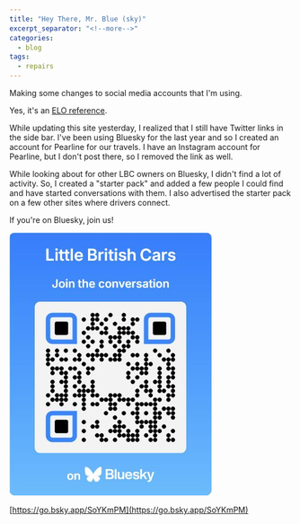 ```yaml
---
title: "Hey There, Mr. Blue (sky)"
excerpt_separator: "<!--more-->"
categories:
  - blog
tags: 
  - repairs
---
```


Making some changes to social media accounts that I'm using.

<!--more-->

Yes, it's an [ELO reference](https://youtu.be/wuJIqmha2Hk?si=-M_lEQFCzVxpiU_q).

While updating this site yesterday, I realized that I still have Twitter links in the side bar. I've
been using Bluesky for the last year and so I created an account for Pearline for our travels. I have 
an Instagram account for Pearline, but I don't post there, so I removed the link as well.

While looking about for other LBC owners on Bluesky, I didn't find a lot of activity. So, I created a
"starter pack" and added a few people I could find and have started conversations with them. I also
advertised the starter pack on a few other sites where drivers connect.

If you're on Bluesky, join us!

[![](/assets/images/2025-05-18/bsky-lbc-starter-pack.jpg)](https://go.bsky.app/SoYKmPM)

[https://go.bsky.app/SoYKmPM](https://go.bsky.app/SoYKmPM)
